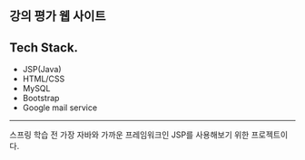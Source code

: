 강의 평가 웹 사이트
----------------
Tech Stack.
------------
* JSP(Java)
* HTML/CSS
* MySQL
* Bootstrap
* Google mail service
---------------------
스프링 학습 전 가장 자바와 가까운 프레임워크인 JSP를 사용해보기 위한 프로젝트이다.  
